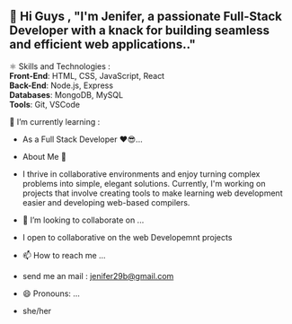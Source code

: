  👋 Hi Guys , 
   "I'm Jenifer, a passionate Full-Stack Developer with a knack for building seamless and efficient web applications.."
-
  ⚛️ Skills  and Technologies : </br>
  **Front-End**: HTML, CSS, JavaScript, React  </br>
  **Back-End**: Node.js, Express   </br>
  **Databases**: MongoDB, MySQL  </br>
  **Tools**: Git, VSCode     </br>

 🌱 I’m currently learning :
- As a Full Stack Developer ❤😎...

- About Me 👩
- I thrive in collaborative environments and enjoy turning complex problems into simple, elegant solutions. Currently, I'm working on projects that involve creating tools to make learning web development easier and developing web-based compilers. 
 
- 💞️ I’m looking to collaborate on ...
-   I open to collaborative on the web Developemnt projects
       
- 📫 How to reach me ...
-   send me an mail : jenifer29b@gmail.com
- 😄 Pronouns: ...
- she/her



